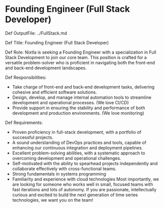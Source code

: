 # Founding Engineer (Full Stack Developer)

Def OutputFile: 
../FullStack.md

Def Title:
Founding Engineer (Full Stack Developer)


Def Role:
Nixtla is seeking a Founding Engineer with a specialization in Full Stack Development to join our core team. This position is crafted for a versatile problem-solver who is proficient in navigating both the front-end and back-end development landscapes. 


Def Responsibilities:
- Take charge of front-end and back-end development tasks, delivering cohesive and efficient software solutions.
- Design, develop, and manage internal automation tools to streamline development and operational processes. (We love CI/CD)
- Provide support in ensuring the stability and performance of both development and production environments. (We love monitoring)

Def Requirements:
- Proven proficiency in full-stack development, with a portfolio of successful projects.
- A sound understanding of DevOps practices and tools, capable of enhancing our continuous integration and deployment pipelines.
- Excellent problem-solving abilities, with a systematic approach to overcoming development and operational challenges.
- Self-motivated with the ability to spearhead projects independently and collaborate effectively with cross-functional teams.
- Strong fundamentals in systems programming
- Familiarity and experience with cloud technologies
Most importantly, we are looking for someone who works well in small, focused teams with fast iterations and lots of autonomy. If you are passionate, intellectually curious and excited to build the next generation of time series technologies, we want you on the team!


